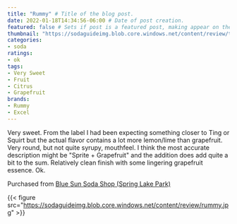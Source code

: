 ```yaml
---
title: "Rummy" # Title of the blog post.
date: 2022-01-18T14:34:56-06:00 # Date of post creation.
featured: false # Sets if post is a featured post, making appear on the home page side bar.
thumbnail: "https://sodaguideimg.blob.core.windows.net/content/review/thumbs/rummy.jpg" # Sets thumbnail image appearing inside card on homepage.
categories:
- soda
ratings:
- ok
tags:
- Very Sweet
- Fruit
- Citrus
- Grapefruit
brands:
- Rummy
- Excel
---
```


Very sweet. From the label I had been expecting something closer to Ting or Squirt but the actual flavor contains a lot more lemon/lime than grapefruit. Very round, but not quite syrupy, mouthfeel. I think the most accurate description might be "Sprite + Grapefruit" and the addition does add quite a bit to the sum. Relatively clean finish with some lingering grapefruit essence. Ok.

Purchased from [Blue Sun Soda Shop (Spring Lake Park)](https://bluesunsodashop.com/)

{{< figure src="https://sodaguideimg.blob.core.windows.net/content/review/rummy.jpg" >}}